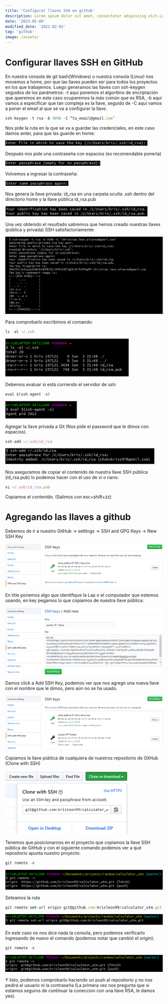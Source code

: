 ```yaml
---
title: 'Configurar llaves SSH en github'
description: Lorem ipsum dolor sit amet, consectetur adipiscing elit.Lorem ipsum dolor sit amet, consectetur adipiscing elit.Lorem ipsum dolor sit amet, consectetur adipiscing elit.
date: '2023-05-09'
modified_date: '2021-02-02'
tag: 'github'
image: /assets/
---
```


# Configurar llaves SSH en GitHub

En nuestra consola de git bash(Windows) o nuestra consola (Linux) nos movemos a home, por que las llaves pueden ser para todos los proyectos en los que trabajemos.
Luego generamos las llaves con ssh-keygen seguidos de los parámetros: -t aquí ponemos el algoritmo de encriptación que queremos en este caso ocuparemos la más común que es RSA, -b aquí vamos a especificar que tan compleja es la llave, seguido de -C aquí vamos a poner el email al que se va a configurar la llave.

```js
ssh-keygen -t rsa -b 4096 -C “tu_email@gmail.com”
```

Nos pide la ruta en la que se va a guardar las credenciales, en este caso damos enter, para que las guarde en home:

![configurar clave SSH](../public/assets/images/posts/configurar-claves-ssh/Configurar%20clave%20SSH-01.png)

Después nos pide una contraseña con espacios (es recomendable ponerla)

![configurar clave SSH](../public/assets/images/posts/configurar-claves-ssh/Configurar%20clave%20SSH-02.png)

Volvemos a ingresar la contraseña:

![configurar clave SSH](../public/assets/images/posts/configurar-claves-ssh/Configurar%20clave%20SSH-03.png)

Nos genera la llave privada: id_rsa en una carpeta oculta .ssh dentro del directorio home y la llave pública id_rsa.pub

![configurar clave SSH](../public/assets/images/posts/configurar-claves-ssh/Configurar%20clave%20SSH-04.png)

Una vez obtenido el resultado sabremos que hemos creado nuestras llaves (pública y privada) SSH satisfactoriamente:

![configurar clave SSH](../public/assets/images/posts/configurar-claves-ssh/Configurar%20clave%20SSH-05.png)

Para comprobarlo escribimos el comando:
```js
ls -al ~/.ssh
```

![configurar clave SSH](../public/assets/images/posts/configurar-claves-ssh/Configurar%20clave%20SSH-06.png)

Debemos evaluar si está corriendo el servidor de ssh:
```js
eval $(ssh-agent -s)
```

![configurar clave SSH](../public/assets/images/posts/configurar-claves-ssh/Configurar%20clave%20SSH-07.png)

Agregar la llave privada a Git (Nos pide el password que le dimos con espacios).
```js
ssh-add ~/.ssh/id_rsa
```

![configurar clave SSH](../public/assets/images/posts/configurar-claves-ssh/Configurar%20clave%20SSH-08.png)

Nos aseguramos de copiar el contenido de nuestra llave SSH pública (id_rsa.pub)
lo podemos hacer con el uso de vi o nano:
```js
vi ~/.ssh/id_rsa.pub
```
Copiamos el contenido. (Salimos con esc+shift+zz)

# Agregando las llaves a github

Debemos de ir a nuestro GitHub → settings → SSH and GPG Keys → New SSH Key

![configurar clave SSH](../public/assets/images/posts/configurar-claves-ssh/Configurar%20clave%20SSH-09.png)

En title ponemos algo que identifique la Lap o el computador que estemos usando, en key pegamos lo que copiamos de nuestra llave pública:

![configurar clave SSH](../public/assets/images/posts/configurar-claves-ssh/Configurar%20clave%20SSH-10.png)

Damos click a Add SSH Key, podemos ver que nos agregó una nueva llave con el nombre que le dimos, pero aún no se ha usado.

![configurar clave SSH](../public/assets/images/posts/configurar-claves-ssh/Configurar%20clave%20SSH-11.png)

Copiamos la llave pública de cualquiera de nuestros repositorio de GitHub (Clone with SSH)

![configurar clave SSH](../public/assets/images/posts/configurar-claves-ssh/Configurar%20clave%20SSH-12.png)

Tenemos que posicionarnos en el proyecto que copiamos la llave SSH pública de GitHub y con el siguiente comando podemos ver a qué repositorio apunta nuestro proyecto:
```js
git remote -v
```

![configurar clave SSH](../public/assets/images/posts/configurar-claves-ssh/Configurar%20clave%20SSH-13.png)

Seteamos la ruta
```js
git remote set-url origin git@github.com:krisleon99/calculator_utm.git
```

![configurar clave SSH](../public/assets/images/posts/configurar-claves-ssh/Configurar%20clave%20SSH-14.png)

En este caso no nos dice nada la consola, pero podemos verificarlo ingresando de nuevo el comando (podemos notar que cambió el origin):
```js
git remote -v
```

![configurar clave SSH](../public/assets/images/posts/configurar-claves-ssh/Configurar%20clave%20SSH-15.png)

Y listo, podemos comprobarlo haciendo un push al repositorio y no nos pedirá el usuario ni la contraseña (La primera vez nos pregunta que si estamos seguros de continuar la coneccion con una llave RSA, le damos yes).


<!-- https://platzi.com/tutoriales/1557-git-github/4067-configurar-llaves-ssh-en-git-y-github/?gclid=CjwKCAjwpqCZBhAbEiwAa7pXeXwzkUCjEI1IX3rIsXtzpv2R5LFynNxfobUZJkJIPNRqXDpSCOjelhoCoB4QAvD_BwE&gclsrc=aw.ds
 -->